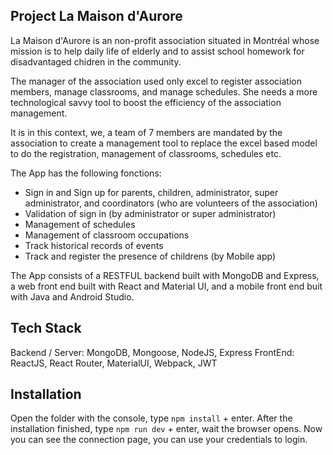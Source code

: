## Project La Maison d'Aurore
La Maison d'Aurore is an non-profit association situated in Montréal whose mission is to help daily life of elderly and to assist school homework for disadvantaged chidren in the community.

The manager of the association used only excel to register association members, manage classrooms, and manage schedules. She needs a more technological savvy tool to boost the efficiency of the association management.

It is in this context, we, a team of 7 members are mandated by the association to create a management tool to replace the excel based model to do the registration, management of classrooms, schedules etc.

The App has the following fonctions:

- Sign in and Sign up for parents, children, administrator, super administrator, and coordinators (who are volunteers of the association)
- Validation of sign in (by administrator or super administrator)
- Management of schedules
- Management of classroom occupations
- Track historical records of events
- Track and register the presence of childrens (by Mobile app)

The App consists of a RESTFUL backend built with MongoDB and Express, a web front end built with React and Material UI, and a mobile front end buit with Java and Android Studio.

## Tech Stack
Backend / Server: MongoDB, Mongoose, NodeJS, Express
FrontEnd: ReactJS, React Router, MaterialUI, Webpack, JWT

## Installation
Open the folder with the console, type `npm install` + enter. After the installation finished, type `npm run dev` + enter, wait the browser opens.
Now you can see the connection page, you can use your credentials to login.
